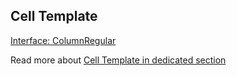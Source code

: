 ## Cell Template
[<Badge type="tip">Interface: ColumnRegular</Badge>](../types/Interface.ColumnRegular)

<!--@include: ../parts/_cell.md-->

Read more about [Cell Template in dedicated section](../cell)